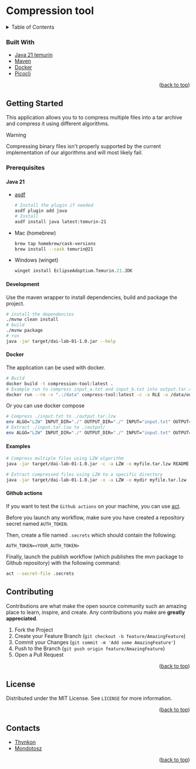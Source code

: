 # Compression tool

<a name="readme-top"></a>

<details>
  <summary>Table of Contents</summary>
  <ol>
    <li>
        <a href="#built-with">Built With</a>
    </li>
    <li>
      <a href="#getting-started">Getting Started</a>
      <ul>
        <li><a href="#prerequisites">Prerequisites</a></li>
        <li><a href="#development">Development</a></li>
        <li><a href="#docker">Docker</a></li>
      </ul>
    </li>
    <li><a href="#license">License</a></li>
    <li><a href="#contacts">Contacts</a></li>
  </ol>
</details>

### Built With

- [Java 21 temurin][java]
- [Maven][maven]
- [Docker][docker]
- [Picocli][picocli]

<p align="right">(<a href="#readme-top">back to top</a>)</p>

<!-- GETTING STARTED -->

## Getting Started

This application allows you to to compress multiple files into a tar archive and
compress it using different algorithms.

> [!WARNING]
> Compressing binary files isn't properly supported by the current implementation
> of our algorithms and will most likely fail.

### Prerequisites

#### Java 21

- [asdf][asdf]

  ```sh
  # Install the plugin if needed
  asdf plugin add java
  # Install
  asdf install java latest:temurin-21
  ```

- Mac (homebrew)

  ```zsh
  brew tap homebrew/cask-versions
  brew install --cask temurin@21
  ```

- Windows (winget)

  ```ps
  winget install EclipseAdoptium.Temurin.21.JDK
  ```

#### Development

Use the maven wrapper to install dependencies, build and package the project.

```sh
# install the dependencies
./mvnw clean install
# build
./mvnw package
# run
java -jar target/dai-lab-01-1.0.jar --help
```

#### Docker

The application can be used with docker.

```sh
# Build
docker build -t compression-tool:latest .
# Example run to compress input_a.txt and input_b.txt into output.tar.rle
docker run --rm -v ".:/data" compress-tool:latest -c -a RLE -o /data/output.tar.rle /data/input_a.txt /data/input_b.txt
```

Or you can use docker compose

```sh
# Compress ./input.txt to ./output.tar.lzw
env ALGO="LZW" INPUT_DIR="./" OUTPUT_DIR="./" INPUT="input.txt" OUTPUT="output.tar.lzw" docker compose up --build compress
# Extract ./input.tar.lzw to ./output/
env ALGO="LZW" INPUT_DIR="./" OUTPUT_DIR="./" INPUT="input.txt" OUTPUT="output" docker compose up --build extract
```

#### Examples

```sh
# Compress multiple files using LZW algorithm
java -jar target/dai-lab-01-1.0.jar -c -a LZW -o myfile.tar.lzw README.md pom.xml

# Extract compressed files using LZW to a specific directory
java -jar target/dai-lab-01-1.0.jar -x -a LZW -o mydir myfile.tar.lzw
```

#### Github actions

If you want to test the `Github actions` on your machine, you can use [act](https://github.com/nektos/act).

Before you launch any workflow, make sure you have created a repository secret named `AUTH_TOKEN`.

Then, create a file named `.secrets` which should contain the following:

```env
AUTH_TOKEN=<YOUR_AUTH_TOKEN>
```

Finally, launch the publish workflow (which publishes the mvn package to Github repository) with the following command:

```sh
act --secret-file .secrets
```

<!-- CONTRIBUTING -->

## Contributing

Contributions are what make the open source community such an amazing place to learn, inspire, and create. Any contributions you make are **greatly appreciated**.

1. Fork the Project
2. Create your Feature Branch (`git checkout -b feature/AmazingFeature`)
3. Commit your Changes (`git commit -m 'Add some AmazingFeature'`)
4. Push to the Branch (`git push origin feature/AmazingFeature`)
5. Open a Pull Request

<p align="right">(<a href="#readme-top">back to top</a>)</p>

<!-- LICENSE -->

## License

Distributed under the MIT License. See `LICENSE` for more information.

<p align="right">(<a href="#readme-top">back to top</a>)</p>

<!-- CONTACT -->

## Contacts

- [Thynkon](https://github.com/Thynkon)
- [Mondotosz](https://github.com/Mondotosz)

<p align="right">(<a href="#readme-top">back to top</a>)</p>

<!-- MARKDOWN LINKS & IMAGES -->
<!-- https://www.markdownguide.org/basic-syntax/#reference-style-links -->

[java]: https://adoptium.net/temurin/releases/
[maven]: https://maven.apache.org/
[docker]: https://www.docker.com/
[picocli]: https://picocli.info/
[asdf]: https://asdf-vm.com/
